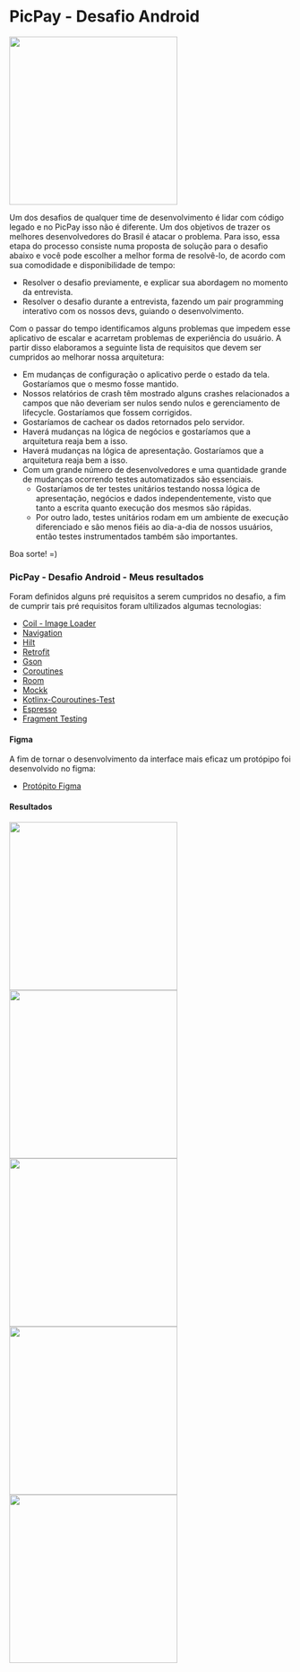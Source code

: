 # PicPay - Desafio Android

<img src="https://github.com/mobilepicpay/desafio-android/blob/master/desafio-picpay.gif" width="300"/>

Um dos desafios de qualquer time de desenvolvimento é lidar com código legado e no PicPay isso não é diferente. Um dos objetivos de trazer os melhores desenvolvedores do Brasil é atacar o problema. Para isso, essa etapa do processo consiste numa proposta de solução para o desafio abaixo e você pode escolher a melhor forma de resolvê-lo, de acordo com sua comodidade e disponibilidade de tempo:
- Resolver o desafio previamente, e explicar sua abordagem no momento da entrevista.
- Resolver o desafio durante a entrevista, fazendo um pair programming interativo com os nossos devs, guiando o desenvolvimento.

Com o passar do tempo identificamos alguns problemas que impedem esse aplicativo de escalar e acarretam problemas de experiência do usuário. A partir disso elaboramos a seguinte lista de requisitos que devem ser cumpridos ao melhorar nossa arquitetura:

- Em mudanças de configuração o aplicativo perde o estado da tela. Gostaríamos que o mesmo fosse mantido.
- Nossos relatórios de crash têm mostrado alguns crashes relacionados a campos que não deveriam ser nulos sendo nulos e gerenciamento de lifecycle. Gostaríamos que fossem corrigidos.
- Gostaríamos de cachear os dados retornados pelo servidor.
- Haverá mudanças na lógica de negócios e gostaríamos que a arquitetura reaja bem a isso.
- Haverá mudanças na lógica de apresentação. Gostaríamos que a arquitetura reaja bem a isso.
- Com um grande número de desenvolvedores e uma quantidade grande de mudanças ocorrendo testes automatizados são essenciais.
  - Gostaríamos de ter testes unitários testando nossa lógica de apresentação, negócios e dados independentemente, visto que tanto a escrita quanto execução dos mesmos são rápidas.
  - Por outro lado, testes unitários rodam em um ambiente de execução diferenciado e são menos fiéis ao dia-a-dia de nossos usuários, então testes instrumentados também são importantes.

Boa sorte! =)


### PicPay - Desafio Android - Meus resultados

Foram definidos alguns pré requisitos a serem cumpridos no desafio, a fim de cumprir tais pré requisitos foram ultilizados algumas tecnologias:

* [Coil - Image Loader](https://coil-kt.github.io/coil/getting_started/)
* [Navigation](https://developer.android.com/guide/navigation/navigation-getting-started)
* [Hilt](https://developer.android.com/training/dependency-injection/hilt-android?hl=pt-br)
* [Retrofit](https://square.github.io/retrofit/)
* [Gson](https://github.com/google/gson)
* [Coroutines](https://developer.android.com/kotlin/coroutines)
* [Room](https://developer.android.com/training/data-storage/room)
* [Mockk](https://mockk.io/)
* [Kotlinx-Couroutines-Test](https://kotlin.github.io/kotlinx.coroutines/kotlinx-coroutines-test/)
* [Espresso](https://developer.android.com/training/testing/espresso)
* [Fragment Testing](https://developer.android.com/training/basics/fragments/testing?hl=pt-br)


#### Figma

A fim de tornar o desenvolvimento da interface mais eficaz um protópipo foi desenvolvido no figma:
* [Protópito Figma](https://www.figma.com/file/YXpJUv8FDM5mbetRPQtJO9/Desafio---PicPay-Android?node-id=0%3A1)

#### Resultados
<p float="left">
<img src="https://github.com/Igorhleite/desafio-android/blob/master/imgs/open.gif" width="300"/>
<img src="https://github.com/Igorhleite/desafio-android/blob/master/imgs/share.gif" width="300"/>
<img src="https://github.com/Igorhleite/desafio-android/blob/master/imgs/detail.gif" width="300"/>
<img src="https://github.com/Igorhleite/desafio-android/blob/master/imgs/error_refresh.gif" width="300"/>
<img src="https://github.com/Igorhleite/desafio-android/blob/master/imgs/error_not_db.gif" width="300"/>
</p>
